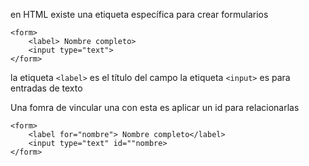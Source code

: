en HTML existe una etiqueta específica para crear formularios
```
<form>
	<label> Nombre completo>
	<input type="text">
</form>
```

la etiqueta `<label>` es el título del campo 
la etiqueta `<input>` es para entradas de texto

Una fomra de vincular una con esta es aplicar un id para relacionarlas

```
<form>
	<label for="nombre"> Nombre completo</label>
	<input type="text" id=""nombre>
</form>